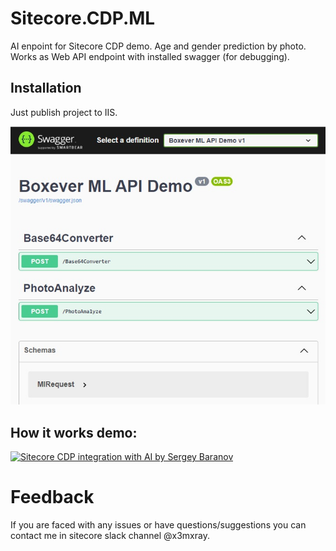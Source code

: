 # Sitecore.CDP.ML
AI enpoint for Sitecore CDP demo. Age and gender prediction by photo. Works as Web API endpoint with installed swagger (for debugging).

## Installation

Just publish project to IIS.

![Swagger](https://github.com/x3mxray/Sitecore.CDP.ML/blob/main/cdp_swagger.jpg)

## How it works demo: 

[![Sitecore CDP integration with AI by Sergey Baranov](http://img.youtube.com/vi/iGLMDlItv58/1.jpg)](https://youtu.be/iGLMDlItv58 "Sitecore CDP integration with AI by Sergey Baranov")

# Feedback #
If you are faced with any issues or have questions/suggestions you can contact me in sitecore slack channel @x3mxray.


